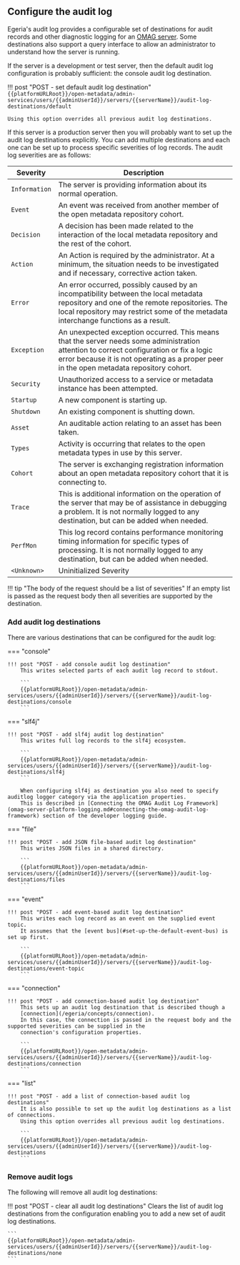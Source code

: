 <!-- SPDX-License-Identifier: CC-BY-4.0 -->
<!-- Copyright Contributors to the Egeria project. -->

## Configure the audit log

Egeria's audit log provides a configurable set of destinations for audit records and other
diagnostic logging for an [OMAG server](/egeria-docs/concepts/omag-server). Some destinations also support a query interface
to allow an administrator to understand how the server is running.

If the server is a development or test server, then the default audit log configuration is probably
sufficient: the console audit log destination.

!!! post "POST - set default audit log destination"
    ```
    {{platformURLRoot}}/open-metadata/admin-services/users/{{adminUserId}}/servers/{{serverName}}/audit-log-destinations/default
    ```

    Using this option overrides all previous audit log destinations.

If this server is a production server then you will probably want to set up the audit log
destinations explicitly. You can add multiple destinations and each one can be set up
to process specific severities of log records. The audit log severities are as follows:

| Severity | Description |
|---|---|
| `Information` | The server is providing information about its normal operation. |
| `Event` | An event was received from another member of the open metadata repository cohort. |
| `Decision` | A decision has been made related to the interaction of the local metadata repository and the rest of the cohort. |
| `Action` | An Action is required by the administrator. At a minimum, the situation needs to be investigated and if necessary, corrective action taken. |
| `Error` | An error occurred, possibly caused by an incompatibility between the local metadata repository and one of the remote repositories. The local repository may restrict some of the metadata interchange functions as a result. |
| `Exception` | An unexpected exception occurred. This means that the server needs some administration attention to correct configuration or fix a logic error because it is not operating as a proper peer in the open metadata repository cohort. |
| `Security` | Unauthorized access to a service or metadata instance has been attempted. |
| `Startup` | A new component is starting up. |
| `Shutdown` | An existing component is shutting down. |
| `Asset` | An auditable action relating to an asset has been taken. |
| `Types` | Activity is occurring that relates to the open metadata types in use by this server. |
| `Cohort` | The server is exchanging registration information about an open metadata repository cohort that it is connecting to. |
| `Trace` | This is additional information on the operation of the server that may be of assistance in debugging a problem. It is not normally logged to any destination, but can be added when needed. |
| `PerfMon` | This log record contains performance monitoring timing information for specific types of processing. It is not normally logged to any destination, but can be added when needed. |
| `<Unknown>` | Uninitialized Severity |

!!! tip "The body of the request should be a list of severities"
    If an empty list is passed as the request body then all severities are supported by the destination.

### Add audit log destinations

There are various destinations that can be configured for the audit log:

=== "console"

    !!! post "POST - add console audit log destination"
        This writes selected parts of each audit log record to stdout.

        ```
        {{platformURLRoot}}/open-metadata/admin-services/users/{{adminUserId}}/servers/{{serverName}}/audit-log-destinations/console
        ```

=== "slf4j"

    !!! post "POST - add slf4j audit log destination"
        This writes full log records to the slf4j ecosystem.

        ```
        {{platformURLRoot}}/open-metadata/admin-services/users/{{adminUserId}}/servers/{{serverName}}/audit-log-destinations/slf4j
        ```

        When configuring slf4j as destination you also need to specify auditlog logger category via the application properties.
        This is described in [Connecting the OMAG Audit Log Framework](omag-server-platform-logging.md#connecting-the-omag-audit-log-framework) section of the developer logging guide.

=== "file"

    !!! post "POST - add JSON file-based audit log destination"
        This writes JSON files in a shared directory.

        ```
        {{platformURLRoot}}/open-metadata/admin-services/users/{{adminUserId}}/servers/{{serverName}}/audit-log-destinations/files
        ```

=== "event"

    !!! post "POST - add event-based audit log destination"
        This writes each log record as an event on the supplied event topic.
        It assumes that the [event bus](#set-up-the-default-event-bus) is set up first.

        ```
        {{platformURLRoot}}/open-metadata/admin-services/users/{{adminUserId}}/servers/{{serverName}}/audit-log-destinations/event-topic
        ```

=== "connection"

    !!! post "POST - add connection-based audit log destination"
        This sets up an audit log destination that is described though a
        [connection](/egeria/concepts/connection).
        In this case, the connection is passed in the request body and the supported severities can be supplied in the
        connection's configuration properties.

        ```
        {{platformURLRoot}}/open-metadata/admin-services/users/{{adminUserId}}/servers/{{serverName}}/audit-log-destinations/connection
        ```

=== "list"

    !!! post "POST - add a list of connection-based audit log destinations"
        It is also possible to set up the audit log destinations as a list of connections.
        Using this option overrides all previous audit log destinations.

        ```
        {{platformURLRoot}}/open-metadata/admin-services/users/{{adminUserId}}/servers/{{serverName}}/audit-log-destinations
        ```

### Remove audit logs

The following will remove all audit log destinations:

!!! post "POST - clear all audit log destinations"
    Clears the list of audit log destinations from the configuration enabling you to add a new set of audit log destinations.

    ```
    {{platformURLRoot}}/open-metadata/admin-services/users/{{adminUserId}}/servers/{{serverName}}/audit-log-destinations/none
    ```
